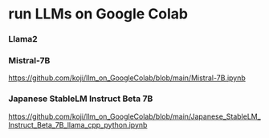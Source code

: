 # run LLMs on Google Colab


### Llama2

### Mistral-7B
https://github.com/koji/llm_on_GoogleColab/blob/main/Mistral-7B.ipynb

### Japanese StableLM Instruct Beta 7B
https://github.com/koji/llm_on_GoogleColab/blob/main/Japanese_StableLM_Instruct_Beta_7B_llama_cpp_python.ipynb
